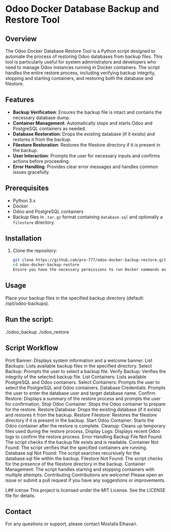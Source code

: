 # Odoo Docker Database Backup and Restore Tool

## Overview
The Odoo Docker Database Restore Tool is a Python script designed to automate the process of restoring Odoo databases from backup files. This tool is particularly useful for system administrators and developers who need to manage Odoo instances running in Docker containers. The script handles the entire restore process, including verifying backup integrity, stopping and starting containers, and restoring both the database and filestore.

## Features
- **Backup Verification**: Ensures the backup file is intact and contains the necessary database dump.
- **Container Management**: Automatically stops and starts Odoo and PostgreSQL containers as needed.
- **Database Restoration**: Drops the existing database (if it exists) and restores it from the backup.
- **Filestore Restoration**: Restores the filestore directory if it is present in the backup.
- **User Interaction**: Prompts the user for necessary inputs and confirms actions before proceeding.
- **Error Handling**: Provides clear error messages and handles common issues gracefully.

## Prerequisites
- Python 3.x
- Docker
- Odoo and PostgreSQL containers
- Backup files in `.tar.gz` format containing `database.sql` and optionally a `filestore` directory.

## Installation
1. Clone the repository:
   ```sh
   git clone https://github.com/pro-777/odoo-docker-backup-restore.git
   cd odoo-docker-backup-restore
   Ensure you have the necessary permissions to run Docker commands and access the backup directory.

## Usage

Place your backup files in the specified backup directory (default: /opt/odoo-backups).


## Run the script:
./odoo_backup
./odoo_restore

## Script Workflow
Print Banner: Displays system information and a welcome banner.
List Backups: Lists available backup files in the specified directory.
Select Backup: Prompts the user to select a backup file.
Verify Backup: Verifies the integrity of the selected backup file.
List Containers: Lists available PostgreSQL and Odoo containers.
Select Containers: Prompts the user to select the PostgreSQL and Odoo containers.
Database Credentials: Prompts the user to enter the database user and target database name.
Confirm Restore: Displays a summary of the restore process and prompts the user for confirmation.
Stop Odoo Container: Stops the Odoo container to prepare for the restore.
Restore Database: Drops the existing database (if it exists) and restores it from the backup.
Restore Filestore: Restores the filestore directory if it is present in the backup.
Start Odoo Container: Starts the Odoo container after the restore is complete.
Cleanup: Cleans up temporary files used during the restore process.
Display Logs: Displays recent Odoo logs to confirm the restore process.
Error Handling
Backup File Not Found: The script checks if the backup file exists and is readable.
Container Not Found: The script verifies that the specified containers are running.
Database.sql Not Found: The script searches recursively for the database.sql file within the backup.
Filestore Not Found: The script checks for the presence of the filestore directory in the backup.
Container Management: The script handles starting and stopping containers with multiple attempts.
Contributing
Contributions are welcome! Please open an issue or submit a pull request if you have any suggestions or improvements.

L## icense
This project is licensed under the MIT License. See the LICENSE file for details.

## Contact
For any questions or support, please contact Mostafa Elhavari.



